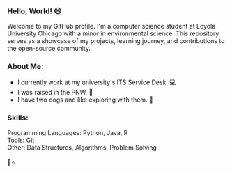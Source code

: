### Hello, World! 😄 
Welcome to my GitHub profile. I'm a computer science student at Loyola University Chicago with a minor in environmental science. This repository serves as a showcase of my projects, learning journey, and contributions to the open-source community.
### About Me:
* I currently work at my university's ITS Service Desk. 💻
* I was raised in the PNW. 🌲
* I have two dogs and like exploring with them. 🐶
### Skills: 
Programming Languages: Python, Java, R <br />
Tools: Git <br />
Other: Data Structures, Algorithms, Problem Solving <br /> <br />
🚀⭐️
